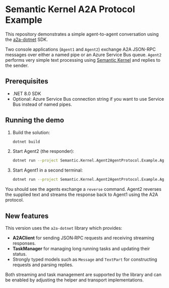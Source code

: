 # Semantic Kernel A2A Protocol Example

This repository demonstrates a simple agent-to-agent conversation using the [a2a-dotnet](https://github.com/a2aproject/a2a-dotnet) SDK.

Two console applications (`Agent1` and `Agent2`) exchange A2A JSON-RPC messages over either a named pipe or an Azure Service Bus queue. `Agent2` performs very simple text processing using [Semantic Kernel](https://github.com/microsoft/semantic-kernel) and replies to the sender.

## Prerequisites

- .NET 8.0 SDK
- Optional: Azure Service Bus connection string if you want to use Service Bus instead of named pipes.

## Running the demo

1. Build the solution:
   ```bash
   dotnet build
   ```
2. Start Agent2 (the responder):
   ```bash
   dotnet run --project Semantic.Kernel.Agent2AgentProtocol.Example.Agent2
   ```
3. Start Agent1 in a second terminal:
   ```bash
   dotnet run --project Semantic.Kernel.Agent2AgentProtocol.Example.Agent1
   ```

You should see the agents exchange a `reverse` command. Agent2 reverses the supplied text and streams the response back to Agent1 using the A2A protocol.

## New features

This version uses the `a2a-dotnet` library which provides:

- **A2AClient** for sending JSON‑RPC requests and receiving streaming responses.
- **TaskManager** for managing long running tasks and updating their status.
- Strongly typed models such as `Message` and `TextPart` for constructing requests and parsing replies.

Both streaming and task management are supported by the library and can be enabled by adjusting the helper and transport implementations.

